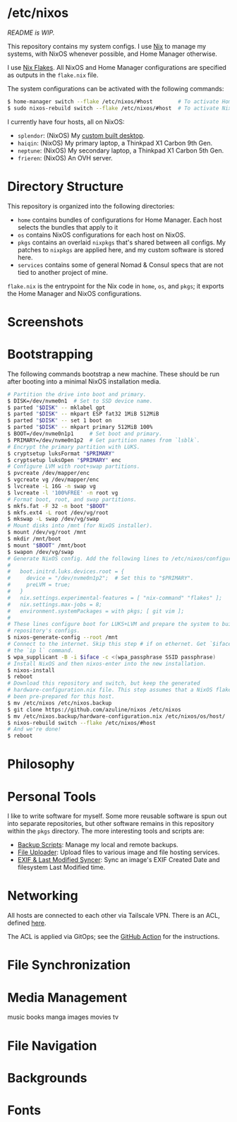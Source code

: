 # /etc/nixos

_README is WIP._

This repository contains my system configs. I use [Nix](https://nixos.org/) to
manage my systems, with NixOS whenever possible, and Home Manager otherwise.

I use [Nix Flakes](https://nixos.wiki/wiki/Flakes). All NixOS and Home Manager
configurations are specified as outputs in the `flake.nix` file.

The system configurations can be activated with the following commands:

```bash
$ home-manager switch --flake /etc/nixos/#host        # To activate Home Manager.
$ sudo nixos-rebuild switch --flake /etc/nixos/#host  # To activate NixOS.
```

I currently have four hosts, all on NixOS:

- `splendor`: (NixOS) My [custom built desktop](https://pcpartpicker.com/user/meowihaveagrape/saved/wKxRK8).
- `haiqin`: (NixOS) My primary laptop, a Thinkpad X1 Carbon 9th Gen.
- `neptune`: (NixOS) My secondary laptop, a Thinkpad X1 Carbon 5th Gen.
- `frieren`: (NixOS) An OVH server.

# Directory Structure

This repository is organized into the following directories:

- `home` contains bundles of configurations for Home Manager. Each host
  selects the bundles that apply to it
- `os` contains NixOS configurations for each host on NixOS. 
- `pkgs` contains an overlaid `nixpkgs` that's shared between all configs.
  My patches to `nixpkgs` are applied here, and my custom software is
  stored here.
- `services` contains some of general Nomad & Consul specs that are not tied to
  another project of mine.

`flake.nix` is the entrypoint for the Nix code in `home`, `os`, and `pkgs`; it
exports the Home Manager and NixOS configurations.

# Screenshots

# Bootstrapping

The following commands bootstrap a new machine. These should be run after
booting into a minimal NixOS installation media.

```bash
# Partition the drive into boot and primary.
$ DISK=/dev/nvme0n1  # Set to SSD device name.
$ parted "$DISK" -- mklabel gpt
$ parted "$DISK" -- mkpart ESP fat32 1MiB 512MiB
$ parted "$DISK" -- set 1 boot on
$ parted "$DISK" -- mkpart primary 512MiB 100%
$ BOOT=/dev/nvme0n1p1     # Set boot and primary.
$ PRIMARY=/dev/nvme0n1p2  # Get partition names from `lsblk`.
# Encrypt the primary partition with LUKS.
$ cryptsetup luksFormat "$PRIMARY"
$ cryptsetup luksOpen "$PRIMARY" enc
# Configure LVM with root+swap partitions.
$ pvcreate /dev/mapper/enc
$ vgcreate vg /dev/mapper/enc
$ lvcreate -L 16G -n swap vg
$ lvcreate -l '100%FREE' -n root vg
# Format boot, root, and swap partitions.
$ mkfs.fat -F 32 -n boot "$BOOT"
$ mkfs.ext4 -L root /dev/vg/root
$ mkswap -L swap /dev/vg/swap
# Mount disks into /mnt (for NixOS installer).
$ mount /dev/vg/root /mnt
$ mkdir /mnt/boot
$ mount "$BOOT" /mnt/boot
$ swapon /dev/vg/swap
# Generate NixOS config. Add the following lines to /etc/nixos/configuration.nix:
#
#   boot.initrd.luks.devices.root = {
#     device = "/dev/nvme0n1p2";  # Set this to "$PRIMARY".
#     preLVM = true;
#   }
#   nix.settings.experimental-features = [ "nix-command" "flakes" ];
#   nix.settings.max-jobs = 8;
#   environment.systemPackages = with pkgs; [ git vim ];
#
# These lines configure boot for LUKS+LVM and prepare the system to build this
# repository's configs.
$ nixos-generate-config --root /mnt
# Connect to the internet. Skip this step # if on ethernet. Get `$iface` from
# the `ip l` command.
$ wpa_supplicant -B -i $iface -c <(wpa_passphrase SSID passphrase)
# Install NixOS and then nixos-enter into the new installation.
$ nixos-install
$ reboot
# Download this repository and switch, but keep the generated
# hardware-configuration.nix file. This step assumes that a NixOS flake has
# been pre-prepared for this host.
$ mv /etc/nixos /etc/nixos.backup
$ git clone https://github.com/azuline/nixos /etc/nixos
$ mv /etc/nixos.backup/hardware-configuration.nix /etc/nixos/os/host/
$ nixos-rebuild switch --flake /etc/nixos/#host
# And we're done!
$ reboot
```

# Philosophy

# Personal Tools

I like to write software for myself. Some more reusable software is spun out
into separate repositories, but other software remains in this repository
within the `pkgs` directory. The more interesting tools and scripts are:

- [Backup Scripts](./pkgs/backup-scripts): Manage my local and remote backups.
- [File Uploader](./pkgs/file-uploader): Upload files to various image and file
  hosting services.
- [EXIF & Last Modified Syncer](./pkgs/exif-mtime-sync/): Sync an image's EXIF
  Created Date and filesystem Last Modified time.

# Networking

All hosts are connected to each other via Tailscale VPN. There is an ACL,
defined [here](./tailscale.policy.json).

The ACL is applied via GitOps; see the [GitHub Action](./.github/workflows/tailscale.yml) for the instructions.

# File Synchronization

# Media Management

music books manga images movies tv

# File Navigation

# Backgrounds

# Fonts
